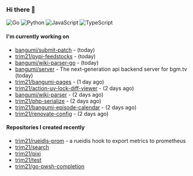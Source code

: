 ### Hi there 👋

![Go](https://img.shields.io/badge/go-%2300ADD8.svg?style=for-the-badge&logo=go&logoColor=white)
![Python](https://img.shields.io/badge/python-3670A0?style=for-the-badge&logo=python&logoColor=ffdd54)
![JavaScript](https://img.shields.io/badge/javascript-%23323330.svg?style=for-the-badge&logo=javascript&logoColor=%23F7DF1E)
![TypeScript](https://img.shields.io/badge/typescript-%23007ACC.svg?style=for-the-badge&logo=typescript&logoColor=white)

#### I'm currently working on

- [bangumi/submit-patch](https://github.com/bangumi/submit-patch) -  (today)
- [trim21/pypi-feedstocks](https://github.com/trim21/pypi-feedstocks) -  (today)
- [bangumi/wiki-parser-go](https://github.com/bangumi/wiki-parser-go) -  (today)
- [bangumi/server](https://github.com/bangumi/server) - The next-generation api backend server for bgm.tv (today)
- [trim21/bangumi-pages](https://github.com/trim21/bangumi-pages) -  (1 day ago)
- [trim21/action-uv-lock-diff-viewer](https://github.com/trim21/action-uv-lock-diff-viewer) -  (2 days ago)
- [bangumi/wiki-parser](https://github.com/bangumi/wiki-parser) -  (2 days ago)
- [trim21/php-serialize](https://github.com/trim21/php-serialize) -  (2 days ago)
- [trim21/bangumi-episode-calendar](https://github.com/trim21/bangumi-episode-calendar) -  (2 days ago)
- [trim21/renovate-config](https://github.com/trim21/renovate-config) -  (2 days ago)

#### Repositories I created recently

- [trim21/rueidis-prom](https://github.com/trim21/rueidis-prom) - a rueidis hook to export metrics to prometheus
- [trim21/search](https://github.com/trim21/search)
- [trim21/pixi](https://github.com/trim21/pixi)
- [trim21/test](https://github.com/trim21/test)
- [trim21/go-pwsh-completion](https://github.com/trim21/go-pwsh-completion)
